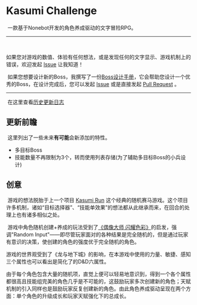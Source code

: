# Kasumi Challenge

​	一款基于Nonebot开发的角色养成驱动的文字冒险RPG。



---

​	

​	如果您对游戏的数值、体验有任何想法，或是发现任何的文字显示、游戏机制上的错误，欢迎发起 [Issue](https://github.com/rMuchan/kasumi-challenge/issues) 让我知道！

​	如果您想要设计新的Boss，我撰写了一份[Boss设计手册](https://github.com/rMuchan/kasumi-challenge/blob/master/doc/Kasumi%20Challenge%20Boss%E8%AE%BE%E8%AE%A1%E6%89%8B%E5%86%8C.md)，它会帮助您设计一个优秀的Boss，在设计完成后，您可以发起 [Issue](https://github.com/rMuchan/kasumi-challenge/issues) 或是直接发起 [Pull Request](https://github.com/rMuchan/kasumi-challenge/pulls) 。



---

​		在这里查看[历史更新日志](./doc/更新日志.md)

## 更新前瞻

​	这里列出了一些未来**有可能**会新添加的特性。


- 多目标Boss
- 技能数量不再限制为3个，转而使用列表存储(为了辅助多目标Boss的小兵设计)










## 创意

​	游戏的想法脱胎于上一个项目 [Kasumi Run](https://github.com/IceZero610/KasumiRun) 这个经典的随机赛马游戏。这个项目许多机制，诸如“目标选择器”、“技能单效果”的想法都从此继承而来，在回合的处理上也有诸多相似之处。

​	游戏中角色随机创建+养成的玩法受到了[《偶像大师 闪耀色彩》](https://go.enza.fun/4kbfsG)的启发，强调"Random Input"——即尽管玩家面对的各种结果是完全随机的，但是通过玩家有意识的决策，使创建的角色的强度优于完全随机的角色。

​	游戏的世界观受到了《龙与地下城》的影响，在本游戏中使用的力量、敏捷、感知三个属性也可以看出是简化了的D&D六属性。

​	由于每个角色包含大量的随机项，直觉上便可以轻易地意识到，得到一个各个属性都很高且技能组完美的角色几乎是不可能的，这鼓励玩家多次创建新的角色；天赋机制的引入同样也是鼓励玩家反复创建新的角色。由此角色养成驱动呈现在两个方面：单个角色的升级成长和玩家天赋强化下的总成长。



​	

​	